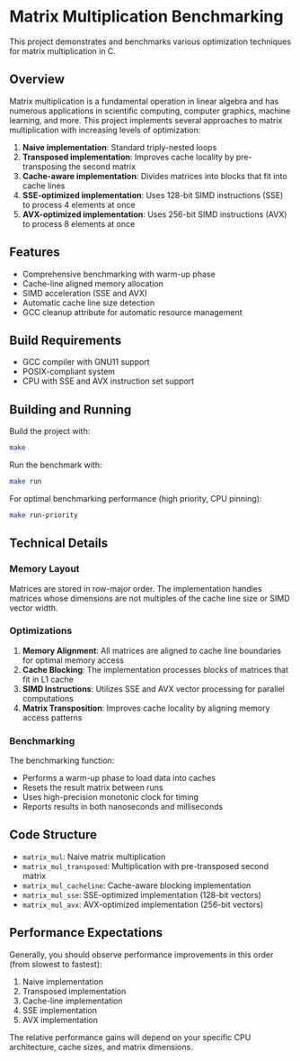 # Matrix Multiplication Benchmarking

This project demonstrates and benchmarks various optimization techniques for matrix multiplication in C.

## Overview

Matrix multiplication is a fundamental operation in linear algebra and has numerous applications in scientific computing, computer graphics, machine learning, and more. This project implements several approaches to matrix multiplication with increasing levels of optimization:

1. **Naive implementation**: Standard triply-nested loops
2. **Transposed implementation**: Improves cache locality by pre-transposing the second matrix
3. **Cache-aware implementation**: Divides matrices into blocks that fit into cache lines
4. **SSE-optimized implementation**: Uses 128-bit SIMD instructions (SSE) to process 4 elements at once
5. **AVX-optimized implementation**: Uses 256-bit SIMD instructions (AVX) to process 8 elements at once

## Features

- Comprehensive benchmarking with warm-up phase
- Cache-line aligned memory allocation
- SIMD acceleration (SSE and AVX)
- Automatic cache line size detection
- GCC cleanup attribute for automatic resource management

## Build Requirements

- GCC compiler with GNU11 support
- POSIX-compliant system
- CPU with SSE and AVX instruction set support

## Building and Running

Build the project with:

```bash
make
```

Run the benchmark with:

```bash
make run
```

For optimal benchmarking performance (high priority, CPU pinning):

```bash
make run-priority
```

## Technical Details

### Memory Layout

Matrices are stored in row-major order. The implementation handles matrices whose dimensions are not multiples of the cache line size or SIMD vector width.

### Optimizations

1. **Memory Alignment**: All matrices are aligned to cache line boundaries for optimal memory access
2. **Cache Blocking**: The implementation processes blocks of matrices that fit in L1 cache
3. **SIMD Instructions**: Utilizes SSE and AVX vector processing for parallel computations
4. **Matrix Transposition**: Improves cache locality by aligning memory access patterns

### Benchmarking

The benchmarking function:
- Performs a warm-up phase to load data into caches
- Resets the result matrix between runs
- Uses high-precision monotonic clock for timing
- Reports results in both nanoseconds and milliseconds

## Code Structure

- `matrix_mul`: Naive matrix multiplication
- `matrix_mul_transposed`: Multiplication with pre-transposed second matrix
- `matrix_mul_cacheline`: Cache-aware blocking implementation
- `matrix_mul_sse`: SSE-optimized implementation (128-bit vectors)
- `matrix_mul_avx`: AVX-optimized implementation (256-bit vectors)

## Performance Expectations

Generally, you should observe performance improvements in this order (from slowest to fastest):

1. Naive implementation
2. Transposed implementation
3. Cache-line implementation
4. SSE implementation
5. AVX implementation

The relative performance gains will depend on your specific CPU architecture, cache sizes, and matrix dimensions.
